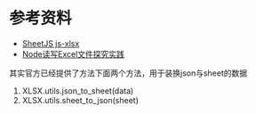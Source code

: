 # 参考资料
- [SheetJS js-xlsx](https://github.com/SheetJS/js-xlsx)
- [Node读写Excel文件探究实践](https://aotu.io/notes/2016/04/07/node-excel/index.html)

其实官方已经提供了方法下面两个方法，用于装换json与sheet的数据

1. XLSX.utils.json_to_sheet(data)
2. XLSX.utils.sheet_to_json(sheet)